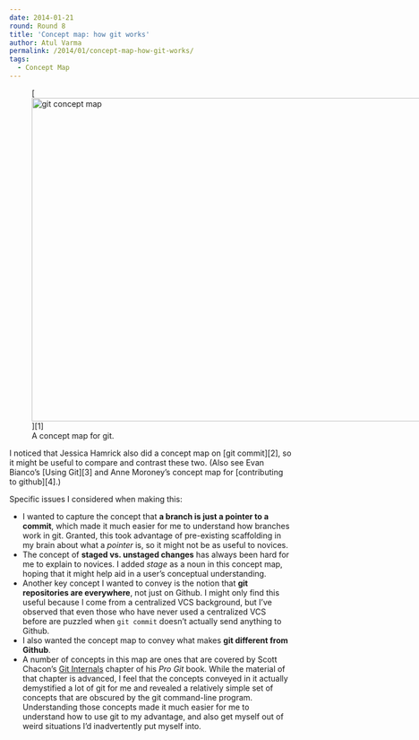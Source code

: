 ```yaml
---
date: 2014-01-21
round: Round 8
title: 'Concept map: how git works'
author: Atul Varma
permalink: /2014/01/concept-map-how-git-works/
tags:
  - Concept Map
---
```

<figure id="attachment_5533" style="width: 707px;" class="wp-caption alignnone">[<img src="http://files.software-carpentry.org/training-course/2014/01/git-concept-map-1024x836.jpg" alt="git concept map" width="707" height="577" class="size-large wp-image-5533" />][1]<figcaption class="wp-caption-text">A concept map for git.</figcaption></figure> 
I noticed that Jessica Hamrick also did a concept map on [git commit][2], so it might be useful to compare and contrast these two. (Also see Evan Bianco&#8217;s [Using Git][3] and Anne Moroney&#8217;s concept map for [contributing to github][4].)

Specific issues I considered when making this:

*   I wanted to capture the concept that **a branch is just a pointer to a commit**, which made it much easier for me to understand how branches work in git. Granted, this took advantage of pre-existing scaffolding in my brain about what a *pointer* is, so it might not be as useful to novices.
*   The concept of **staged vs. unstaged changes** has always been hard for me to explain to novices. I added *stage* as a noun in this concept map, hoping that it might help aid in a user&#8217;s conceptual understanding.
*   Another key concept I wanted to convey is the notion that **git repositories are everywhere**, not just on Github. I might only find this useful because I come from a centralized VCS background, but I&#8217;ve observed that even those who have never used a centralized VCS before are puzzled when `git commit` doesn&#8217;t actually send anything to Github.
*   I also wanted the concept map to convey what makes **git different from Github**.
*   A number of concepts in this map are ones that are covered by Scott Chacon&#8217;s [Git Internals][5] chapter of his *Pro Git* book. While the material of that chapter is advanced, I feel that the concepts conveyed in it actually demystified a lot of git for me and revealed a relatively simple set of concepts that are obscured by the git command-line program. Understanding those concepts made it much easier for me to understand how to use git to my advantage, and also get myself out of weird situations I&#8217;d inadvertently put myself into.

 [1]: http://files.software-carpentry.org/training-course/2014/01/git-concept-map.jpg
 [2]: http://teaching.software-carpentry.org/2014/01/19/concept-map-git-commit/
 [3]: http://teaching.software-carpentry.org/2014/01/23/concept-map-using-git/
 [4]: http://teaching.software-carpentry.org/2014/01/22/concept-map-github-contribute-to-an-upstream-on-a-patch-branch/
 [5]: http://git-scm.com/book/en/Git-Internals
